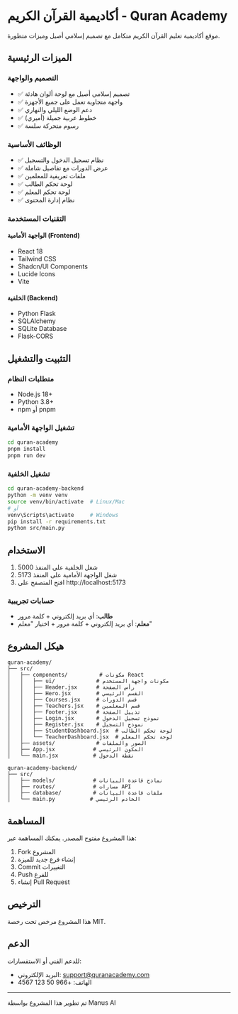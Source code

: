 # أكاديمية القرآن الكريم - Quran Academy

موقع أكاديمية تعليم القرآن الكريم متكامل مع تصميم إسلامي أصيل وميزات متطورة.

## الميزات الرئيسية

### التصميم والواجهة
- ✅ تصميم إسلامي أصيل مع لوحة ألوان هادئة
- ✅ واجهة متجاوبة تعمل على جميع الأجهزة
- ✅ دعم الوضع الليلي والنهاري
- ✅ خطوط عربية جميلة (أميري)
- ✅ رسوم متحركة سلسة

### الوظائف الأساسية
- ✅ نظام تسجيل الدخول والتسجيل
- ✅ عرض الدورات مع تفاصيل شاملة
- ✅ ملفات تعريفية للمعلمين
- ✅ لوحة تحكم الطالب
- ✅ لوحة تحكم المعلم
- ✅ نظام إدارة المحتوى

### التقنيات المستخدمة

#### الواجهة الأمامية (Frontend)
- React 18
- Tailwind CSS
- Shadcn/UI Components
- Lucide Icons
- Vite

#### الخلفية (Backend)
- Python Flask
- SQLAlchemy
- SQLite Database
- Flask-CORS

## التثبيت والتشغيل

### متطلبات النظام
- Node.js 18+
- Python 3.8+
- npm أو pnpm

### تشغيل الواجهة الأمامية
```bash
cd quran-academy
pnpm install
pnpm run dev
```

### تشغيل الخلفية
```bash
cd quran-academy-backend
python -m venv venv
source venv/bin/activate  # Linux/Mac
# أو
venv\Scripts\activate     # Windows
pip install -r requirements.txt
python src/main.py
```

## الاستخدام

1. شغل الخلفية على المنفذ 5000
2. شغل الواجهة الأمامية على المنفذ 5173
3. افتح المتصفح على http://localhost:5173

### حسابات تجريبية
- **طالب**: أي بريد إلكتروني + كلمة مرور
- **معلم**: أي بريد إلكتروني + كلمة مرور + اختيار "معلم"

## هيكل المشروع

```
quran-academy/
├── src/
│   ├── components/          # مكونات React
│   │   ├── ui/             # مكونات واجهة المستخدم
│   │   ├── Header.jsx      # رأس الصفحة
│   │   ├── Hero.jsx        # القسم الرئيسي
│   │   ├── Courses.jsx     # قسم الدورات
│   │   ├── Teachers.jsx    # قسم المعلمين
│   │   ├── Footer.jsx      # تذييل الصفحة
│   │   ├── Login.jsx       # نموذج تسجيل الدخول
│   │   ├── Register.jsx    # نموذج التسجيل
│   │   ├── StudentDashboard.jsx  # لوحة تحكم الطالب
│   │   └── TeacherDashboard.jsx  # لوحة تحكم المعلم
│   ├── assets/             # الصور والملفات
│   ├── App.jsx            # المكون الرئيسي
│   └── main.jsx           # نقطة الدخول

quran-academy-backend/
├── src/
│   ├── models/            # نماذج قاعدة البيانات
│   ├── routes/            # مسارات API
│   ├── database/          # ملفات قاعدة البيانات
│   └── main.py           # الخادم الرئيسي
```

## المساهمة

هذا المشروع مفتوح المصدر. يمكنك المساهمة عبر:
1. Fork المشروع
2. إنشاء فرع جديد للميزة
3. Commit التغييرات
4. Push للفرع
5. إنشاء Pull Request

## الترخيص

هذا المشروع مرخص تحت رخصة MIT.

## الدعم

للدعم الفني أو الاستفسارات:
- البريد الإلكتروني: support@quranacademy.com
- الهاتف: +966 50 123 4567

---

تم تطوير هذا المشروع بواسطة Manus AI

